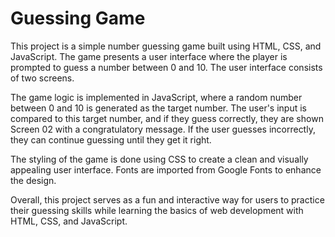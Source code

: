 # Guessing Game

This project is a simple number guessing game built using HTML, CSS, and JavaScript. The game presents a user interface where the player is prompted to guess a number between 0 and 10. The user interface consists of two screens.

The game logic is implemented in JavaScript, where a random number between 0 and 10 is generated as the target number. The user's input is compared to this target number, and if they guess correctly, they are shown Screen 02 with a congratulatory message. If the user guesses incorrectly, they can continue guessing until they get it right.

The styling of the game is done using CSS to create a clean and visually appealing user interface. Fonts are imported from Google Fonts to enhance the design.

Overall, this project serves as a fun and interactive way for users to practice their guessing skills while learning the basics of web development with HTML, CSS, and JavaScript.
